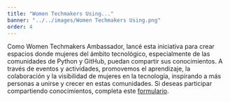 ```yaml
---
title: "Women Techmakers Using..."
banner: "../../images/Women Techmakers Using.png"
order: 4
---
```


Como Women Techmakers Ambassador, lancé esta iniciativa para crear espacios
donde mujeres del ámbito tecnológico, especialmente de las comunidades de Python
y GitHub, puedan compartir sus conocimientos. A través de eventos y actividades,
promovemos el aprendizaje, la colaboración y la visibilidad de mujeres en la
tecnología, inspirando a más personas a unirse y crecer en estas comunidades. Si
deseas participar compartiendo conocimientos, completa este
[formulario](https://docs.google.com/forms/d/e/1FAIpQLSd-KzNKWxBwddMGQgn5JwXtvOlDgD9ztJd8jr3SJ24O2hC68g/viewform?usp=sharing).
